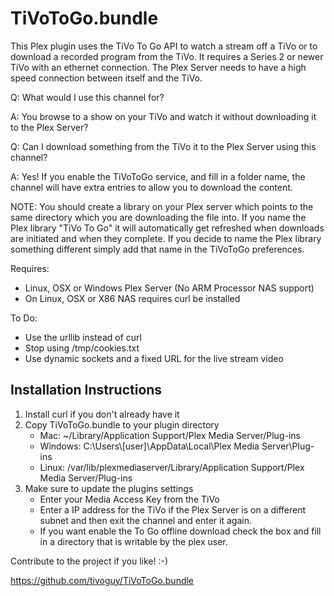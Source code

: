 TiVoToGo.bundle
================

This Plex plugin uses the TiVo To Go API to watch a stream off a TiVo
or to download a recorded program from the TiVo.  It requires a Series
2 or newer TiVo with an ethernet connection.  The Plex Server needs to
have a high speed connection between itself and the TiVo.

Q: What would I use this channel for?

A: You browse to a show on your TiVo and watch it without downloading
   it to the Plex Server?

Q: Can I download something from the TiVo it to the Plex Server using
   this channel?

A: Yes!  If you enable the TiVoToGo service, and fill in a folder
   name, the channel will have extra entries to allow you to download
   the content.

   NOTE: You should create a library on your Plex server which points
   to the same directory which you are downloading the file into.  If
   you name the Plex library "TiVo To Go" it will automatically get
   refreshed when downloads are initiated and when they complete.  If
   you decide to name the Plex library something different simply add
   that name in the TiVoToGo preferences.

Requires:
- Linux, OSX or Windows Plex Server (No ARM Processor NAS support)
- On Linux, OSX or X86 NAS requires curl be installed

To Do:
- Use the urllib instead of curl
- Stop using /tmp/cookies.txt
- Use dynamic sockets and a fixed URL for the live stream video

Installation Instructions
-------------------------
1.  Install curl if you don't already have it
2.  Copy TiVoToGo.bundle to your plugin directory
    * Mac: ~/Library/Application Support/Plex Media Server/Plug-ins
    * Windows: C:\Users\\[user]\AppData\Local\Plex Media Server\Plug-ins
    * Linux: /var/lib/plexmediaserver/Library/Application Support/Plex Media Server/Plug-ins
3.  Make sure to update the plugins settings
    * Enter your Media Access Key from the TiVo
    * Enter a IP address for the TiVo if the Plex Server is on a
      different subnet and then exit the channel and enter it again.
    * If you want enable the To Go offline download check the box and
      fill in a directory that is writable by the plex user.

Contribute to the project if you like! :-)

https://github.com/tivoguy/TiVoToGo.bundle

